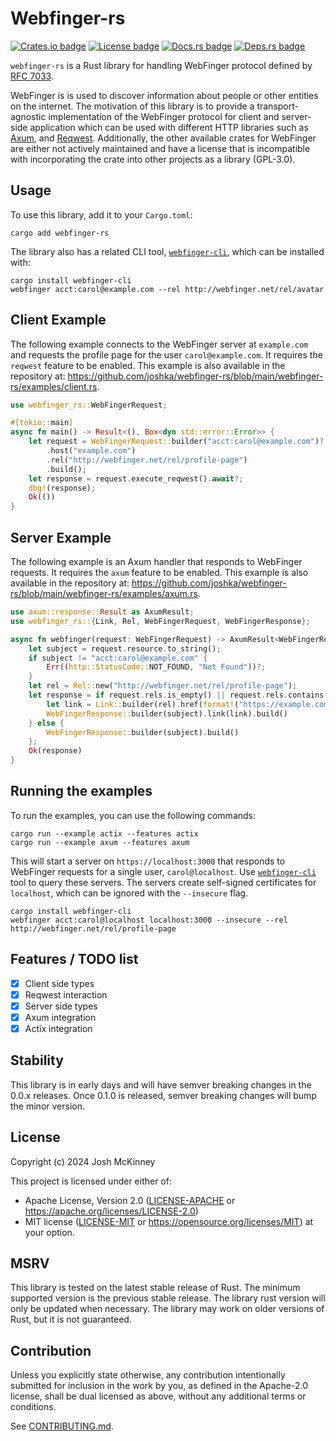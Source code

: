 # Webfinger-rs

[![Crates.io badge]][crate]
[![License badge]][license]
[![Docs.rs badge]][docs]
[![Deps.rs badge]][dependencies]

<!-- cargo-rdme start -->

`webfinger-rs` is a Rust library for handling WebFinger protocol defined by [RFC 7033].

WebFinger is  is used to discover information about people or other entities on the internet.
The motivation of this library is to provide a transport-agnostic implementation of the
WebFinger protocol for client and server-side application which can be used with different HTTP
libraries such as [Axum], and [Reqwest]. Additionally, the other available crates for WebFinger
are either not actively maintained and have a license that is incompatible with incorporating
the crate into other projects as a library (GPL-3.0).

[RFC 7033]: https://www.rfc-editor.org/rfc/rfc7033.html
[Axum]: https://crates.io/crates/axum
[Reqwest]: https://crates.io/crates/reqwest

## Usage

To use this library, add it to your `Cargo.toml`:

```shell
cargo add webfinger-rs
```

The library also has a related CLI tool, [`webfinger-cli`], which can be installed with:

```shell
cargo install webfinger-cli
webfinger acct:carol@example.com --rel http://webfinger.net/rel/avatar
```

## Client Example

The following example connects to the WebFinger server at `example.com` and requests the profile
page for the user `carol@example.com`. It requires the `reqwest` feature to be enabled. This
example is also available in the repository at:
<https://github.com/joshka/webfinger-rs/blob/main/webfinger-rs/examples/client.rs>.

```rust
use webfinger_rs::WebFingerRequest;

#[tokio::main]
async fn main() -> Result<(), Box<dyn std::error::Error>> {
    let request = WebFingerRequest::builder("acct:carol@example.com")?
        .host("example.com")
        .rel("http://webfinger.net/rel/profile-page")
        .build();
    let response = request.execute_reqwest().await?;
    dbg!(response);
    Ok(())
}
```

## Server Example

The following example is an Axum handler that responds to WebFinger requests. It requires the
`axum` feature to be enabled. This example is also available in the repository at:
<https://github.com/joshka/webfinger-rs/blob/main/webfinger-rs/examples/axum.rs>.

```rust
use axum::response::Result as AxumResult;
use webfinger_rs::{Link, Rel, WebFingerRequest, WebFingerResponse};

async fn webfinger(request: WebFingerRequest) -> AxumResult<WebFingerResponse> {
    let subject = request.resource.to_string();
    if subject != "acct:carol@example.com" {
        Err((http::StatusCode::NOT_FOUND, "Not Found"))?;
    }
    let rel = Rel::new("http://webfinger.net/rel/profile-page");
    let response = if request.rels.is_empty() || request.rels.contains(&rel) {
        let link = Link::builder(rel).href(format!("https://example.com/profile/{subject}"));
        WebFingerResponse::builder(subject).link(link).build()
    } else {
        WebFingerResponse::builder(subject).build()
    };
    Ok(response)
}
```

## Running the examples

To run the examples, you can use the following commands:

```shell
cargo run --example actix --features actix
cargo run --example axum --features axum
```

This will start a server on `https://localhost:3000` that responds to WebFinger requests for a
single user, `carol@localhost`. Use [`webfinger-cli`] tool to query these servers. The servers
create self-signed certificates for `localhost`, which can be ignored with the `--insecure`
flag.

```shell
cargo install webfinger-cli
webfinger acct:carol@localhost localhost:3000 --insecure --rel http://webfinger.net/rel/profile-page
```

[`webfinger-cli`]: https://crates.io/crates/webfinger-cli

## Features / TODO list

- [x] Client side types
- [x] Reqwest interaction
- [x] Server side types
- [x] Axum integration
- [x] Actix integration

## Stability

This library is in early days and will have semver breaking changes in the 0.0.x releases. Once
0.1.0 is released, semver breaking changes will bump the minor version.

## License

Copyright (c) 2024 Josh McKinney

This project is licensed under either of:

- Apache License, Version 2.0 ([LICENSE-APACHE](LICENSE-APACHE) or
  <https://apache.org/licenses/LICENSE-2.0>)
- MIT license ([LICENSE-MIT](LICENSE-MIT) or <https://opensource.org/licenses/MIT>) at your
  option.

<!-- cargo-rdme end -->

## MSRV

This library is tested on the latest stable release of Rust. The minimum supported version is the
previous stable release. The library rust version will only be updated when necessary. The library
may work on older versions of Rust, but it is not guaranteed.

## Contribution

Unless you explicitly state otherwise, any contribution intentionally submitted for inclusion in the
work by you, as defined in the Apache-2.0 license, shall be dual licensed as above, without any
additional terms or conditions.

See [CONTRIBUTING.md](CONTRIBUTING.md).

[Crates.io badge]: https://img.shields.io/crates/v/webfinger-rs?logo=rust&style=for-the-badge
[License badge]: https://img.shields.io/crates/l/webfinger-rs?style=for-the-badge
[Docs.rs badge]: https://img.shields.io/docsrs/webfinger-rs?logo=rust&style=for-the-badge
[Deps.rs badge]: https://deps.rs/repo/github/joshka/webfinger-rs/status.svg?style=for-the-badge
[crate]: https://crates.io/crates/webfinger-rs
[license]: ./LICENSE-MIT
[docs]: https://docs.rs/webfinger-rs/
[dependencies]: https://deps.rs/repo/github/joshka/webfinger-rs
